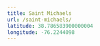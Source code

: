 ```yaml
---
title: Saint Michaels
url: /saint-michaels/
latitude: 38.786583900000004
longitude: -76.2244098
---
```

